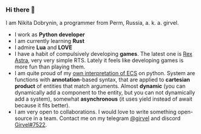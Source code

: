 ### Hi there 👋

I am Nikita Dobrynin, a programmer from Perm, Russia, a. k. a. girvel.

- I work as **Python developer**
- I am currently learning **Rust**
- I admire **Lua** and **LOVE**
- I have a habit of compulsively developing **games**. The latest one is [Rex Astra](https://github.com/girvel/rex_astra), very very simple RTS. Lately it feels like developing games is more fun than playing them. 
- I am quite proud of my [own interpretation of ECS](https://github.com/girvel/ecs) on python. System are functions with **annotation**-based syntax, that are applied to **cartesian product** of entities that match arguments. Almost **dynamic** (you can dynamically add a component to the entity, but you can not dynamically add a system), somewhat **asynchronous** (it uses yield instead of await because it fits better). 
- I am very open to collaborations. I would love to write something open-source in a team. Contact me on my telegram [@girvel](https://t.me/girvel) and discord [Girvel#7522](https://discordapp.com/users/Girvel#7522).

<!--
**girvel/girvel** is a ✨ _special_ ✨ repository because its `README.md` (this file) appears on your GitHub profile.

Here are some ideas to get you started:

- 🔭 I’m currently working on ...
- 🌱 I’m currently learning ...
- 👯 I’m looking to collaborate on ...
- 🤔 I’m looking for help with ...
- 💬 Ask me about ...
- 📫 How to reach me: ...
- 😄 Pronouns: ...
- ⚡ Fun fact: ...
-->

